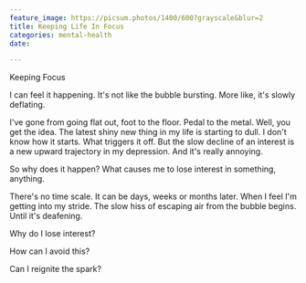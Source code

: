 ```yaml
---
feature_image: https://picsum.photos/1400/600?grayscale&blur=2
title: Keeping Life In Focus
categories: mental-health
date: 

---
```

Keeping Focus

I can feel it happening. It's not like the bubble bursting. More like, it's slowly deflating.

I've gone from going flat out, foot to the floor. Pedal to the metal. Well, you get the idea. The latest shiny new thing in my life is starting to dull.  I don't know how it starts. What triggers it off. But the slow decline of an interest is a new upward trajectory in my depression. And it's really annoying.

So why does it happen? What causes me to lose interest in something, anything. 

There's no time scale. It can be days, weeks or months later. When I feel I'm getting into my stride. The slow hiss of escaping air from the bubble begins. Until it's deafening.

Why do I lose interest?

How can I avoid this?

Can I reignite the spark?